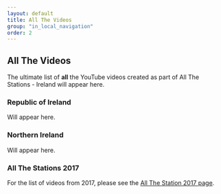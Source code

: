 ```yaml
---
layout: default
title: All The Videos
group: "in_local_navigation"
order: 2
---
```

<style>
.li {display:list-item;list-style-type:disc;}
.bl {color:blue;}
.bk {color:black;}
.rd {color:red;}
</style>
## All The Videos

The ultimate list of **all** the YouTube videos created as part of All The Stations - Ireland will appear here.

### Republic of Ireland

Will appear here.

### Northern Ireland

Will appear here.

### All The Stations 2017

For the list of videos from 2017, please see the <a href="https://ats2017">All The Station 2017 page</a>.

